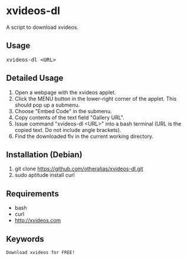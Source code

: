 xvideos-dl
==========

A script to download xvideos.

Usage
-----

<pre>
xvideos-dl &lt;URL&gt;
</pre>

Detailed Usage
--------------

1. Open a webpage with the xvideos applet.
2. Click the MENU button in the lower-right corner of the applet. This should pop up a submenu.
3. Choose "Embed Code" in the submenu.
4. Copy contents of the text field "Gallery URL".
5. Issue command "xvideos-dl \<URL\>" into a bash terminal (URL is the copied text. Do not include angle brackets).
6. Find the downloaded flv in the current working directory.

Installation (Debian)
---------------------

1. git clone https://github.com/otheralias/xvideos-dl.git
2. sudo aptitude install curl

Requirements
------------

* bash
* curl
* http://xvideos.com

Keywords
--------

    Download xvideos for FREE!
